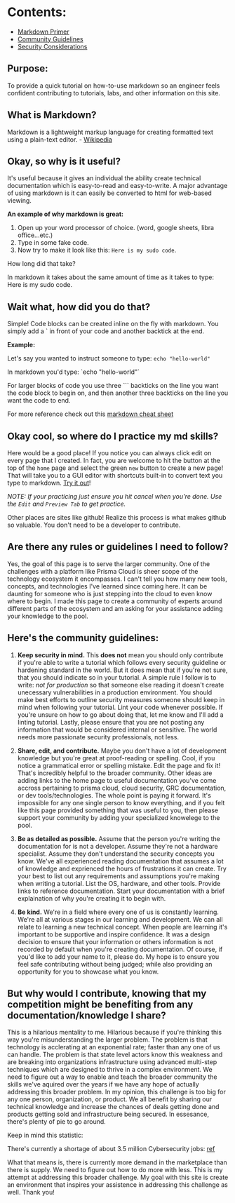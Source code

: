 # Contents:

* [Markdown Primer](https://github.com/Kyle9021/panw-partner-wiki/blob/main/contents/Wiki_Guidelines.md#purpose)
* [Community Guidelines](https://github.com/Kyle9021/panw-partner-wiki/blob/main/contents/Wiki_Guidelines.md#here-s-the-community-guidelines)
* [Security Considerations](https://github.com/Kyle9021/panw-partner-wiki/blob/main/contents/Wiki_Guidelines.md#security-considerations)


## Purpose:

To provide a quick tutorial on how-to-use markdown so an engineer feels confident contributing to tutorials, labs, and other information on this site. 

## What is Markdown?

Markdown is a lightweight markup language for creating formatted text using a plain-text editor. - [Wikipedia](https://en.wikipedia.org/wiki/Markdown)

## Okay, so why is it useful? 

It's useful because it gives an individual the ability create technical documentation which is easy-to-read and easy-to-write. A major advantage of using markdown is it can easily be converted to html for web-based viewing.  

**An example of why markdown is great:**

1. Open up your word processor of choice. (word, google sheets, libra office...etc.)
2. Type in some fake code. 
3. Now try to make it look like this: `Here is my sudo code`. 

How long did that take? 

In markdown it takes about the same amount of time as it takes to type: Here is my sudo code. 

## Wait what, how did you do that?

Simple! Code blocks can be created inline on the fly with markdown. You simply add a ` in front of your code and another backtick at the end. 

**Example:**

Let's say you wanted to instruct someone to type: `echo "hello-world"`

In markdown you'd type: \`echo "hello-world"\`

For larger blocks of code you use three ``` backticks on the line you want the code block to begin on, and then another three backticks on the line you want the code to end. 

For more reference check out this [markdown cheat sheet](https://www.markdownguide.org/cheat-sheet/)

## Okay cool, so where do I practice my md skills?

Here would be a good place! If you notice you can always click edit on every page that I created. In fact, you are welcome to hit the button at the top of the `home` page and select the green `new` button to create a new page! That will take you to a GUI editor with shortcuts built-in to convert text you type to markdown. [Try it out](https://pa-partner-wiki.ml/Home#)! 

_NOTE: If your practicing just ensure you hit cancel when you're done. Use the `Edit` and `Preview Tab` to get practice._

Other places are sites like github! Realize this process is what makes github so valuable. You don't need to be a developer to contribute. 

## Are there any rules or guidelines I need to follow? 

Yes, the goal of this page is to serve the larger community. One of the challenges with a platform like Prisma Cloud is sheer scope of the technology ecosystem it encompasses. I can't tell you how many new tools, concepts, and technologies I've learned since coming here. It can be daunting for someone who is just stepping into the cloud to even know where to begin. I made this page to create a community of experts around different parts of the ecosystem and am asking for your assistance adding your knowledge to the pool. 

## Here's the community guidelines:

1. **Keep security in mind.** This **does not** mean you should only contribute if you're able to write a tutorial which follows every security guideline or hardening standard in the world. But it does mean that if you're not sure, that you should indicate so in your tutorial. A simple rule I follow is to write: _not for production_ so that someone else reading it doesn't create unecessary vulnerabilities in a production environment. You should make best efforts to outline security measures someone should keep in mind when following your tutorial. Lint your code whenever possible. If you're unsure on how to go about doing that, let me know and I'll add a linting tutorial. Lastly, please ensure that you are not posting any information that would be considered internal or sensitive. The world needs more passionate security professionals, not less.  

2. **Share, edit, and contribute.** Maybe you don't have a lot of development knowledge but you're great at proof-reading or spelling. Cool, if you notice a grammatical error or spelling mistake. Edit the page and fix it! That's incredibly helpful to the broader community. Other ideas are adding links to the home page to useful documentation you've come accross pertaining to prisma cloud, cloud security, GRC documentation, or dev tools/technologies. The whole point is paying it forward. It's impossible for any one single person to know everything, and if you felt like this page provided something that was useful to you, then please support your community by adding your specialized knowelege to the pool. 

3. **Be as detailed as possible.** Assume that the person you're writing the documentation for is not a developer. Assume they're not a hardware specialist. Assume they don't understand the security concepts you know. We've all experienced reading documentation that assumes a lot of knowledge and exprienced the hours of frustrations it can create. Try your best to list out any requirements and assumptions you're making when writing a tutorial. List the OS, hardware, and other tools. Provide links to reference documentation. Start your documentation with a brief explaination of why you're creating it to begin with. 

4. **Be kind.** We're in a field where every one of us is constantly learning. We're all at various stages in our learning and development. We can all relate to learning a new technical concept. When people are learning it's important to be supportive and inspire confidence. It was a design decision to ensure that your information or others information is not recorded by default when you're creating documentation. Of course, if you'd like to add your name to it, please do. My hope is to ensure you feel safe contributing without being judged; while also providing an opportunity for you to showcase what you know. 

## But why would I contribute, knowing that my competition might be benefiting from any documentation/knowledge I share?

This is a hilarious mentality to me. Hilarious because if you're thinking this way you're misunderstanding the larger problem. The problem is that technology is acclerating at an exponential rate; faster than any one of us can handle. The problem is that state level actors know this weakness and are breaking into organizations infrastructure using advanced multi-step techniques which are designed to thrive in a complex environment. We need to figure out a way to enable and teach the broader community the skills we've aquired over the years if we have any hope of actually addressing this broader problem. In my opinion, this challenge is too big for any one person, organization, or product. We all benefit by sharing our technical knowledge and increase the chances of deals getting done and products getting sold and infrastructure being secured. In essesance, there's plenty of pie to go around. 

Keep in mind this statistic:

There's currently a shortage of about 3.5 million Cybersecurity jobs: [ref](https://www.pwc.com/gx/en/issues/cybersecurity/digital-trust-insights/cyber-talent-workforce.html)

What that means is, there is currently more demand in the marketplace than there is supply. We need to figure out how to do more with less. This is my attempt at addressing this broader challenge. My goal with this site is create an environment that inspires your assistence in addressing this challenge as well. Thank you!
